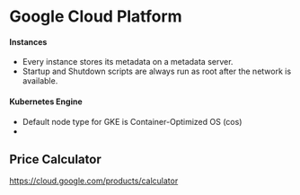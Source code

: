 # Google Cloud Platform

#### Instances
- Every instance stores its metadata on a metadata server.
- Startup and Shutdown scripts are always run as root after the network is available.



#### Kubernetes Engine
- Default node type for GKE is Container-Optimized OS (cos)
-






## Price Calculator
https://cloud.google.com/products/calculator


